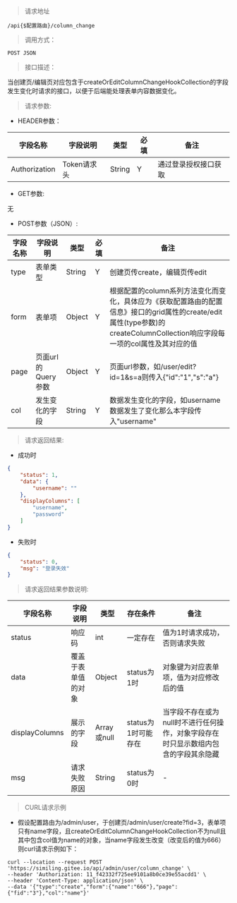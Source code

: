 > 请求地址

```
/api{$配置路由}/column_change
```

> 调用方式：

```
POST JSON
```

> 接口描述：

当创建页/编辑页对应包含于createOrEditColumnChangeHookCollection的字段发生变化时请求的接口，以便于后端能处理表单内容数据变化。

> 请求参数:

* HEADER参数：

| 字段名称 | 字段说明 | 类型 | 必填 | 备注 |
| ---- | ---- | ---- | ---- | ---- |
| Authorization | Token请求头 | String | Y | 通过登录授权接口获取 | 

* GET参数:

无

* POST参数（JSON）:

| 字段名称 | 字段说明 | 类型 | 必填 | 备注 |
| ---- | ---- | ---- | ---- | ---- |
| type | 表单类型 | String | Y | 创建页传create，编辑页传edit |
| form | 表单项 | Object | Y | 根据配置的column系列方法变化而变化，具体应为《获取配置路由的配置信息》接口的grid属性的create/edit属性(type参数)的createColumnCollection响应字段每一项的col属性及其对应的值 |
| page | 页面url的Query参数 | Object | Y | 页面url参数，如/user/edit?id=1&s=a则传入{"id":"1","s":"a"} |
| col | 发生变化的字段 | String | Y | 数据发生变化的字段，如username数据发生了变化那么本字段传入"username" |

> 请求返回结果:

* 成功时

```json
{
	"status": 1,
	"data": {
		"username": ""
	},
	"displayColumns": [
		"username",
		"password"
	]
}
```

* 失败时

```json
{
	"status": 0,
	"msg": "登录失效"
}
```

> 请求返回结果参数说明:

| 字段名称 | 字段说明 | 类型 | 存在条件 | 备注 |
| ---- | ---- | ---- | ---- | ---- |
| status | 响应码 | int | 一定存在 | 值为1时请求成功，否则请求失败 |
| data | 覆盖于表单值的对象 | Object | status为1时 | 对象键为对应表单项，值为对应修改后的值 |
| displayColumns | 展示的字段 | Array或null | status为1时可能存在 | 当字段不存在或为null时不进行任何操作，对象字段存在时只显示数组内包含的字段其余隐藏 |
| msg | 请求失败原因 | String | status为0时 | - |

> CURL请求示例

* 假设配置路由为/admin/user，于创建页/admin/user/create?fid=3，表单项只有name字段，且createOrEditColumnChangeHookCollection不为null且其中包含col值为name的对象，当name字段发生改变（改变后的值为666）则curl请求示例如下：

```
curl --location --request POST 'https://similing.gitee.io/api/admin/user/column_change' \
--header 'Authorization: 11_f42332f725ee9101a8b0ce39e55acdd1' \
--header 'Content-Type: application/json' \
--data '{"type":"create","form":{"name":"666"},"page":{"fid":"3"},"col":"name"}'
```